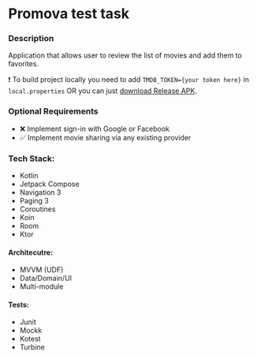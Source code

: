 # Promova test task

### Description
Application that allows user to review the list of movies and add them to favorites.

:heavy_exclamation_mark: To build project locally you need to add `TMDB_TOKEN={your token here}` in `local.properties` OR you can just [download Release APK](https://github.com/therxmv/promova-test-task/releases/tag/v1.0.0).

### Optional Requirements
- :x: Implement sign-in with Google or Facebook
- :white_check_mark: Implement movie sharing via any existing provider

### Tech Stack:
- Kotlin
- Jetpack Compose
- Navigation 3
- Paging 3
- Coroutines
- Koin
- Room
- Ktor

#### Architecutre:
- MVVM (UDF)
- Data/Domain/UI
- Multi-module

#### Tests:
- Junit
- Mockk
- Kotest
- Turbine
